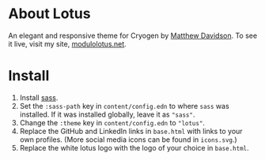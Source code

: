 # About Lotus
An elegant and responsive theme for Cryogen by [Matthew Davidson](https://github.com/KingMob). To see it live, visit my site, [modulolotus.net](https://modulolotus.net).

# Install

1. Install [sass](https://sass-lang.com/install).
2. Set the `:sass-path` key in `content/config.edn` to where `sass` was installed. If it was installed globally, leave it as `"sass"`.
3. Change the `:theme` key in `content/config.edn` to `"lotus"`.
4. Replace the GitHub and LinkedIn links in `base.html` with links to your own profiles. (More social media icons can be found in `icons.svg`.)
5. Replace the white lotus logo with the logo of your choice in `base.html`.
